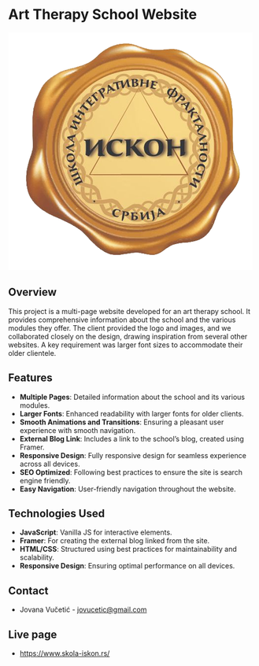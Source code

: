 # Art Therapy School Website

![School Logo](https://github.com/dzopunk/skola-iskon.rs/blob/main/img/logo-png.png)


## Overview

This project is a multi-page website developed for an art therapy school. It provides comprehensive information about the school and the various modules they offer. The client provided the logo and images, and we collaborated closely on the design, drawing inspiration from several other websites. A key requirement was larger font sizes to accommodate their older clientele.

## Features

- **Multiple Pages**: Detailed information about the school and its various modules.
- **Larger Fonts**: Enhanced readability with larger fonts for older clients.
- **Smooth Animations and Transitions**: Ensuring a pleasant user experience with smooth navigation.
- **External Blog Link**: Includes a link to the school’s blog, created using Framer.
- **Responsive Design**: Fully responsive design for seamless experience across all devices.
- **SEO Optimized**: Following best practices to ensure the site is search engine friendly.
- **Easy Navigation**: User-friendly navigation throughout the website.

## Technologies Used

- **JavaScript**: Vanilla JS for interactive elements.
- **Framer**: For creating the external blog linked from the site.
- **HTML/CSS**: Structured using best practices for maintainability and scalability.
- **Responsive Design**: Ensuring optimal performance on all devices.

## Contact
- Jovana Vučetić - jovucetic@gmail.com

## Live page
- https://www.skola-iskon.rs/
